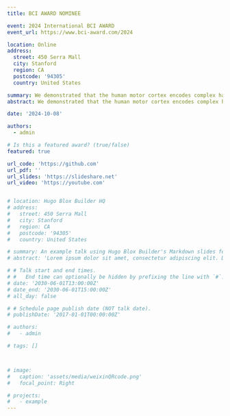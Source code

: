 ```yaml
---
title: BCI AWARD NOMINEE

event: 2024 International BCI AWARD
event_url: https://www.bci-award.com/2024

location: Online
address:
  street: 450 Serra Mall
  city: Stanford
  region: CA
  postcode: '94305'
  country: United States

summary: We demonstrated that the human motor cortex encodes complex handwriting movement by sequencing a small set of primitive states. The tuning function of neurons remains stable within states while varying largely among different states, which could be the key factor to inaccurate decoding. Based on this, we proposed state-dependent neural encoding and decoding computing models that better explained neural activities and handwriting trajectory decoding performance, enabling online decoding of recognizable Chinese characters.
abstract: We demonstrated that the human motor cortex encodes complex handwriting movement by sequencing a small set of primitive states. The tuning function of neurons remains stable within states while varying largely among different states, which could be the key factor to inaccurate decoding. Based on this, we proposed state-dependent neural encoding and decoding computing models that better explained neural activities and handwriting trajectory decoding performance, enabling online decoding of recognizable Chinese characters.

date: '2024-10-08'

authors:
  - admin

# Is this a featured award? (true/false)
featured: true

url_code: 'https://github.com'
url_pdf: ''
url_slides: 'https://slideshare.net'
url_video: 'https://youtube.com'


# location: Hugo Blox Builder HQ
# address:
#   street: 450 Serra Mall
#   city: Stanford
#   region: CA
#   postcode: '94305'
#   country: United States

# summary: An example talk using Hugo Blox Builder's Markdown slides feature.
# abstract: 'Lorem ipsum dolor sit amet, consectetur adipiscing elit. Duis posuere tellusac convallis placerat. Proin tincidunt magna sed ex sollicitudin condimentum. Sed ac faucibus dolor, scelerisque sollicitudin nisi. Cras purus urna, suscipit quis sapien eu, pulvinar tempor diam.'

# # Talk start and end times.
# #   End time can optionally be hidden by prefixing the line with `#`.
# date: '2030-06-01T13:00:00Z'
# date_end: '2030-06-01T15:00:00Z'
# all_day: false

# # Schedule page publish date (NOT talk date).
# publishDate: '2017-01-01T00:00:00Z'

# authors:
#   - admin

# tags: []



# image:
#   caption: 'assets/media/weixinQRcode.png'
#   focal_point: Right

# projects:
#   - example
---
```

